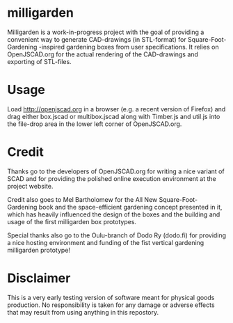 # milligarden
Milligarden is a work-in-progress project with the goal of providing a convenient way to generate CAD-drawings (in STL-format) for Square-Foot-Gardening -inspired gardening boxes from user specifications. It relies on OpenJSCAD.org for the actual rendering of the CAD-drawings and exporting of STL-files.

# Usage
Load http://openjscad.org in a browser (e.g. a recent version of Firefox) and drag either box.jscad or multibox.jscad along with Timber.js and util.js into the file-drop area in the lower left corner of OpenJSCAD.org.

# Credit
Thanks go to the developers of OpenJSCAD.org for writing a nice variant of SCAD and for providing the polished online execution environment at the project website. 

Credit also goes to Mel Bartholomew for the All New Square-Foot-Gardening book and the space-efficient gardening concept presented in it, which has heavily influenced the design of the boxes and the building and usage of the first milligarden box prototypes.

Special thanks also go to the Oulu-branch of Dodo Ry (dodo.fi) for providing a nice hosting environment and funding of the fist vertical gardening milligarden prototype!

# Disclaimer
This is a very early testing version of software meant for physical goods production. No responsibility is taken for any damage or adverse effects that may result from using anything in this repostory.
